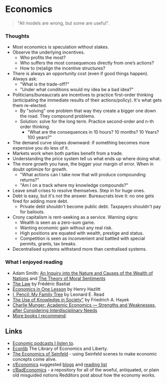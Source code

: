 # Economics

> "All models are wrong, but some are useful".

### Thoughts

* Most economics is speculation without stakes.
* Observe the underlying incentives.
  * Who profits the most?
  * Who suffers the most consequences directly from one’s actions?
  * How to \(re\)align the incentive structures?
* There is always an opportunity cost \(even if good things happen\). Always ask:
  * "What is the trade-off?"
  * "Under what conditions would my idea be a bad idea?"
* Politicians/bureaucrats are incentives to practice first-order thinking \(anticipating the immediate results of their actions/policy\). It's what gets them re-elected.
  * By "solving" one problem that way they create a bigger one down the road. They compound problems.
  * Solution: solve for the long term. Practice second-order and n-th order thinking.
    * "What are the consequences in 10 hours? 10 months? 10 Years? 100 years?"
* The demand curve slopes downward: if something becomes more expensive you do less of it.
* Markets work when both parties benefit from a trade.
* Understanding the price system tell us what ends up where doing what.
* The more growth you have, the bigger your margin of error. When in doubt optimize for growth.
  * "What actions can I take now that will produce compounding returns?"
  * "Am I on a track where my knowledge compounds?"
* Leave small crises to resolve themselves. Step in for huge ones.
* Debt is easy, but it's not the answer. Bureaucrats love it: no one gets fired for adding more debt.
  * Private debt shouldn't become public debt. Taxpayers shouldn't pay for bailouts.
* Crony capitalism is rent-seeking as a service. Warning signs:
  * Wealth is seen as a zero-sum game.
  * Wanting economic gain without any real risk.
  * High positions are equated with wealth, prestige and status.
  * Competition is seen as inconvenient and battled with special permits, grants, tax breaks.
* Decentralised systems withstand more than centralised systems.

### What I enjoyed reading

* Adam Smith: [An Inquiry into the Nature and Causes of the Wealth of Nations](https://www.gutenberg.org/ebooks/38194) and [The Theory of Moral Sentiments](https://en.wikisource.org/wiki/The_Theory_of_Moral_Sentiments)
* [The Law](http://bastiat.org/) by Frédéric Bastiat
* [Economics in One Lesson](https://archive.org/details/HenryHazlittEconomicsInOneLesson) by Henry Hazlitt
* [I, Pencil: My Family Tree](https://www.econlib.org/library/Essays/rdPncl.html) by Leonard E. Read
* [The Use of Knowledge in Society"](https://www.econlib.org/library/Essays/hykKnw.html) by Friedrich A. Hayek
* [Charlie Munger: Academic Economics — Strengths and Weaknesses, after Considering Interdisciplinary Needs](https://fs.blog/2015/03/charlie-munger-academic-economics/)
* [More books I recommend](https://wiki.stojanow.com/books#economics).

## Links

* [Economic podcasts I listen to](https://wiki.stojanow.com/podcasts#economics).
* [Econlib](https://www.econlib.org/cee/) The Library of Economics and Liberty.
* [The Economics of Seinfeld](http://yadayadayadaecon.com/) - using Seinfeld scenes to make economic concepts come alive.
* [r/Economics](https://www.reddit.com/r/Economics) suggested [blogs](https://www.reddit.com/r/Economics/wiki/blogs) and [reading list](https://www.reddit.com/r/Economics/wiki/reading)
* [r/BadEconomics](https://www.reddit.com/r/badeconomics/) - a repository for all of the woeful, antiquated, or plain old misguided notions Redditors post about how the economy works.

